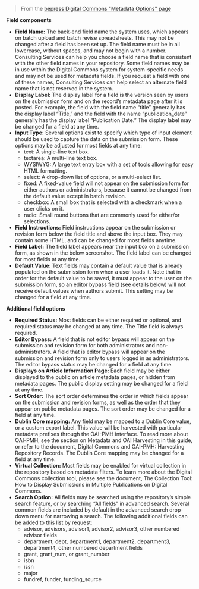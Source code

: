 > From the [bepress Digital Commons "Metadata Options" page](https://www.bepress.com/reference_guide_dc/metadata-options-digital-commons/#metadata-field-basics-in-digital-commons)

**Field components**

* **Field Name:** The back-end field name the system uses, which appears on batch upload and batch revise spreadsheets. This may not be changed after a field has been set up. The field name must be in all lowercase, without spaces, and may not begin with a number. Consulting Services can help you choose a field name that is consistent with the other field names in your repository. Some field names may be in use within the Digital Commons system for system-specific needs and may not be used for metadata fields. If you request a field with one of these names, Consulting Services can help select an alternate field name that is not reserved in the system.
* **Display Label:** The display label for a field is the version seen by users on the submission form and on the record’s metadata page after it is posted. For example, the field with the field name “title” generally has the display label “Title,” and the field with the name “publication_date” generally has the display label “Publication Date.” The display label may be changed for a field at any time.
* **Input Type:** Several options exist to specify which type of input element should be used to capture the data on the submission form. These options may be adjusted for most fields at any time:
  * text: A single-line text box.
  * textarea: A multi-line text box.
  * WYSIWYG: A large text entry box with a set of tools allowing for easy HTML formatting.
  * select: A drop-down list of options, or a multi-select list.
  * fixed: A fixed-value field will not appear on the submission form for either authors or administrators, because it cannot be changed from the default value except in batch revision.
  * checkbox: A small box that is selected with a checkmark when a user clicks on it.
  * radio: Small round buttons that are commonly used for either/or selections.
* **Field Instructions:** Field instructions appear on the submission or revision form below the field title and above the input box. They may contain some HTML, and can be changed for most fields anytime.
* **Field Label:** The field label appears near the input box on a submission form, as shown in the below screenshot. The field label can be changed for most fields at any time.
* **Default Value:** Text fields may contain a default value that is already populated on the submission form when a user loads it. Note that in order for the default value to be saved, it must appear to the user on the submission form, so an editor bypass field (see details below) will not receive default values when authors submit. This setting may be changed for a field at any time.

**Additional field options**

* **Required Status:** Most fields can be either required or optional, and required status may be changed at any time. The Title field is always required.
* **Editor Bypass:** A field that is not editor bypass will appear on the submission and revision form for both administrators and non-administrators. A field that is editor bypass will appear on the submission and revision form only to users logged in as administrators. The editor bypass status may be changed for a field at any time.
* **Displays on Article Information Page:** Each field may be either displayed to the public on article metadata pages, or hidden from metadata pages. The public display setting may be changed for a field at any time.
* **Sort Order:** The sort order determines the order in which fields appear on the submission and revision forms, as well as the order that they appear on public metadata pages. The sort order may be changed for a field at any time.
* **Dublin Core mapping:** Any field may be mapped to a Dublin Core value, or a custom export label. This value will be harvested with particular metadata prefixes through the OAI-PMH interface. To read more about OAI-PMH, see the section on Metadata and OAI Harvesting in this guide, or refer to the document, Digital Commons and OAI-PMH: Harvesting Repository Records. The Dublin Core mapping may be changed for a field at any time.
* **Virtual Collection:** Most fields may be enabled for virtual collection in the repository based on metadata filters. To learn more about the Digital Commons collection tool, please see the document, The Collection Tool: How to Display Submissions in Multiple Publications on Digital Commons.
* **Search Option:** All fields may be searched using the repository’s simple search feature, or by searching “All fields” in advanced search. Several common fields are included by default in the advanced search drop-down menu for narrowing a search. The following additional fields can be added to this list by request:
  * advisor, advisors, advisor1, advisor2, advisor3, other numbered advisor fields
  * department, dept, department1, department2, department3, department4, other numbered department fields
  * grant, grant_num, or grant_number
  * isbn
  * issn
  * major
  * fundref, funder, funding_source

